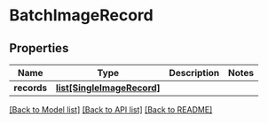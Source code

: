 # BatchImageRecord

## Properties
Name | Type | Description | Notes
------------ | ------------- | ------------- | -------------
**records** | [**list[SingleImageRecord]**](SingleImageRecord.md) |  | 

[[Back to Model list]](../README.md#documentation-for-models) [[Back to API list]](../README.md#documentation-for-api-endpoints) [[Back to README]](../README.md)


